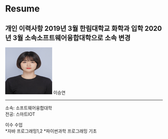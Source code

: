 # Resume
개인 이력사항
2019년 3월 한림대학교 화학과 입학
2020년 3월 소속소프트웨어융합대학으로 소속 변경
---
<img src = 증명사진(고화질).jpg height=150 width=150>
 이승연
 
 ---

소속: 소프트웨어융합대학   
전공: 스마트IOT

이수 수업   
*자바 프로그래밍1,2
*파이썬과학 프로그래밍 기초
